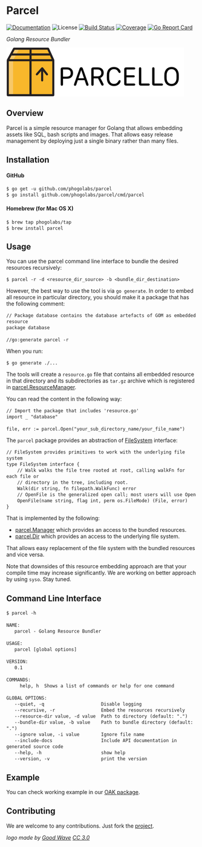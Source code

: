 # Parcel

[![Documentation][godoc-img]][godoc-url]
![License][license-img]
[![Build Status][travis-img]][travis-url]
[![Coverage][codecov-img]][codecov-url]
[![Go Report Card][report-img]][report-url]

*Golang Resource Bundler*

[![Parcel][parcel-img]][parcel-url]

## Overview

Parcel is a simple resource manager for Golang that allows embedding assets
like SQL, bash scripts and images. That allows easy release management by
deploying just a single binary rather than many files.

## Installation

#### GitHub

```console
$ go get -u github.com/phogolabs/parcel
$ go install github.com/phogolabs/parcel/cmd/parcel
```
#### Homebrew (for Mac OS X)

```console
$ brew tap phogolabs/tap
$ brew install parcel
```

## Usage

You can use the parcel command line interface to bundle the desired resources
recursively:

```console
$ parcel -r -d <resource_dir_source> -b <bundle_dir_destination>
```

However, the best way to use the tool is via `go generate`. In order to embed all
resource in particular directory, you should make it a package that has the
following comment:

```golang
// Package database contains the database artefacts of GOM as embedded resource
package database

//go:generate parcel -r
```

When you run:

```console
$ go generate ./...
```

The tools will create a `resource.go` file that contains
all embedded resource in that directory and its
subdirectories as `tar.gz` archive which is registered in
[parcel.ResourceManager](https://github.com/phogolabs/parcel/blob/master/common.go#L6).

You can read the content in the following way:

```golang
// Import the package that includes 'resource.go'
import _ "database"

file, err := parcel.Open("your_sub_directory_name/your_file_name")
```

The `parcel` package provides an abstraction of
[FileSystem](https://godoc.org/github.com/phogolabs/parcel#FileSystem)
interface:

```golang
// FileSystem provides primitives to work with the underlying file system
type FileSystem interface {
	// Walk walks the file tree rooted at root, calling walkFn for each file or
	// directory in the tree, including root.
	Walk(dir string, fn filepath.WalkFunc) error
	// OpenFile is the generalized open call; most users will use Open
	OpenFile(name string, flag int, perm os.FileMode) (File, error)
}
```

That is implemented by the following:

- [parcel.Manager](https://godoc.org/github.com/phogolabs/parcel#Manager) which provides an access to the bundled resources.
- [parcel.Dir](https://godoc.org/github.com/phogolabs/parcel#Dir) which provides an access to the underlying file system.

That allows easy replacement of the file system with the bundled resources and
vice versa.

Note that downsides of this resource embedding approach are that your compile
time may increase significantly. We are working on better approach by using
`syso`. Stay tuned.

## Command Line Interface

```console
$ parcel -h

NAME:
   parcel - Golang Resource Bundler

USAGE:
   parcel [global options]

VERSION:
   0.1

COMMANDS:
     help, h  Shows a list of commands or help for one command

GLOBAL OPTIONS:
   --quiet, -q                     Disable logging
   --recursive, -r                 Embed the resources recursively
   --resource-dir value, -d value  Path to directory (default: ".")
   --bundle-dir value, -b value    Path to bundle directory (default: ".")
   --ignore value, -i value        Ignore file name
   --include-docs                  Include API documentation in generated source code
   --help, -h                      show help
   --version, -v                   print the version
```

## Example

You can check working example in our [OAK package](https://github.com/phogolabs/oak/tree/master/example).

## Contributing

We are welcome to any contributions. Just fork the
[project](https://github.com/phogolabs/parcel).

*logo made by [Good Wave][logo-author-url] [CC 3.0][logo-license]*

[report-img]: https://goreportcard.com/badge/github.com/phogolabs/parcel
[report-url]: https://goreportcard.com/report/github.com/phogolabs/parcel
[logo-author-url]: https://www.flaticon.com/authors/good-ware
[logo-license]: http://creativecommons.org/licenses/by/3.0/
[parcel-url]: https://github.com/phogolabs/parcel
[parcel-img]: doc/img/logo.png
[codecov-url]: https://codecov.io/gh/phogolabs/parcel
[codecov-img]: https://codecov.io/gh/phogolabs/parcel/branch/master/graph/badge.svg
[travis-img]: https://travis-ci.org/phogolabs/parcel.svg?branch=master
[travis-url]: https://travis-ci.org/phogolabs/parcel
[parcel-url]: https://github.com/phogolabs/parcel
[godoc-url]: https://godoc.org/github.com/phogolabs/parcel
[godoc-img]: https://godoc.org/github.com/phogolabs/parcel?status.svg
[license-img]: https://img.shields.io/badge/license-MIT-blue.svg
[software-license-url]: LICENSE
